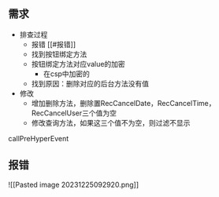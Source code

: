 


## 需求

- 排查过程
	- 报错 [[#报错]]
	- 找到按钮绑定方法
	- 按钮绑定方法对应value的加密
		- 在csp中加密的
	- 找到原因：删除对应的后台方法没有值
- 修改
	- 增加删除方法，删除置RecCancelDate，RecCancelTime，RecCancelUser三个值为空
	- 修改查询方法，如果这三个值不为空，则过滤不显示


callPreHyperEvent

## 报错
![[Pasted image 20231225092920.png]]